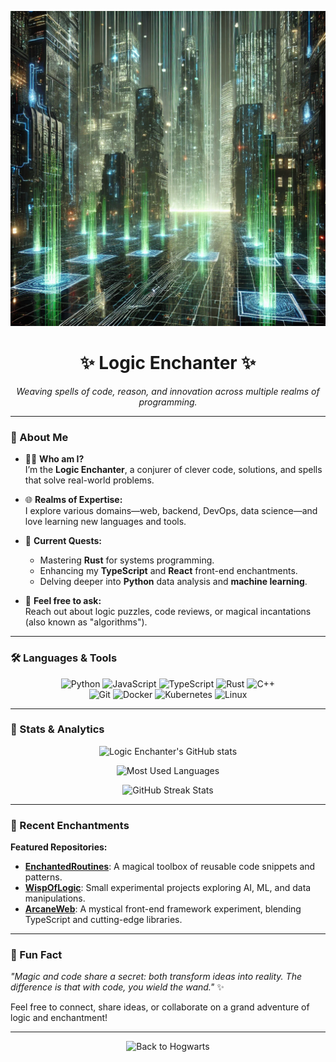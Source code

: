 <!-- Banner / Header -->
<p align="center">
  <img src="https://github.com/logicenchanter/logicenchanter/blob/main/tech.png" alt="Logic Enchanter Banner" style="max-width: 100%;" />
</p>

<h1 align="center">✨ Logic Enchanter ✨</h1>

<p align="center">
  <em>Weaving spells of code, reason, and innovation across multiple realms of programming.</em>
</p>

---

### 🔮 About Me

- 🧙‍♂️ **Who am I?**  
  I’m the **Logic Enchanter**, a conjurer of clever code, solutions, and spells that solve real-world problems.  
- 🌐 **Realms of Expertise:**  
  I explore various domains—web, backend, DevOps, data science—and love learning new languages and tools.  
- 🚀 **Current Quests:**  
  - Mastering **Rust** for systems programming.
  - Enhancing my **TypeScript** and **React** front-end enchantments.
  - Delving deeper into **Python** data analysis and **machine learning**.
  
- 💬 **Feel free to ask:**  
  Reach out about logic puzzles, code reviews, or magical incantations (also known as "algorithms").

---

### 🛠️ Languages & Tools

<p align="center">
  <!-- You can add or remove badges as needed -->
  <img src="https://img.shields.io/badge/Code-Python-3572A5?style=flat-square&logo=python&logoColor=white" alt="Python"/>
  <img src="https://img.shields.io/badge/Code-JavaScript-F7DF1E?style=flat-square&logo=javascript&logoColor=black" alt="JavaScript"/>
  <img src="https://img.shields.io/badge/Code-TypeScript-3178C6?style=flat-square&logo=typescript&logoColor=white" alt="TypeScript"/>
  <img src="https://img.shields.io/badge/Code-Rust-000000?style=flat-square&logo=rust&logoColor=white" alt="Rust"/>
  <img src="https://img.shields.io/badge/Code-C%2B%2B-00599C?style=flat-square&logo=c%2B%2B&logoColor=white" alt="C++"/>
  <br/>
  <img src="https://img.shields.io/badge/Tools-Git-F05032?style=flat-square&logo=git&logoColor=white" alt="Git"/>
  <img src="https://img.shields.io/badge/Tools-Docker-2496ED?style=flat-square&logo=docker&logoColor=white" alt="Docker"/>
  <img src="https://img.shields.io/badge/Tools-Kubernetes-326CE5?style=flat-square&logo=kubernetes&logoColor=white" alt="Kubernetes"/>
  <img src="https://img.shields.io/badge/Tools-Linux-FCC624?style=flat-square&logo=linux&logoColor=black" alt="Linux"/>
</p>

---

### 🧭 Stats & Analytics

<p align="center">
  <!-- GitHub Stats Card (replace YOURUSERNAME with your GitHub username) -->
  <img src="https://github-readme-stats.vercel.app/api?username=LogicEnchanter&show_icons=true&theme=dracula" alt="Logic Enchanter's GitHub stats" />
</p>

<p align="center">
  <!-- Most Used Languages Card -->
  <img src="https://github-readme-stats.vercel.app/api/top-langs/?username=LogicEnchanter&layout=compact&theme=dracula" alt="Most Used Languages" />
</p>

<p align="center">
  <!-- Streak Stats (optional) -->
  <img src="https://github-readme-streak-stats.herokuapp.com/?user=LogicEnchanter&theme=dracula" alt="GitHub Streak Stats" />
</p>

---

### 🌱 Recent Enchantments

<!-- Optionally, you can add automated workflows such as GitHub Activity or a pinned projects section. -->

**Featured Repositories:**

- [**EnchantedRoutines**](https://github.com/LogicEnchanter/EnchantedRoutines): A magical toolbox of reusable code snippets and patterns.
- [**WispOfLogic**](https://github.com/LogicEnchanter/WispOfLogic): Small experimental projects exploring AI, ML, and data manipulations.
- [**ArcaneWeb**](https://github.com/LogicEnchanter/ArcaneWeb): A mystical front-end framework experiment, blending TypeScript and cutting-edge libraries.

---

### 🦄 Fun Fact

*"Magic and code share a secret: both transform ideas into reality. The difference is that with code, you wield the wand."* ✨

Feel free to connect, share ideas, or collaborate on a grand adventure of logic and enchantment!

---

<p align="center">
  <img src="https://media.giphy.com/media/1eqRAPclJDYyPeDne7/giphy.gif" alt="Back to Hogwarts" width="480" height="269"/>
</p>



<!--
**logicenchanter/logicenchanter** is a ✨ _special_ ✨ repository because its `README.md` (this file) appears on your GitHub profile.

Here are some ideas to get you started:

- 🔭 I’m currently working on ...
- 🌱 I’m currently learning ...
- 👯 I’m looking to collaborate on ...
- 🤔 I’m looking for help with ...
- 💬 Ask me about ...
- 📫 How to reach me: ...
- 😄 Pronouns: ...
- ⚡ Fun fact: ...
-->
